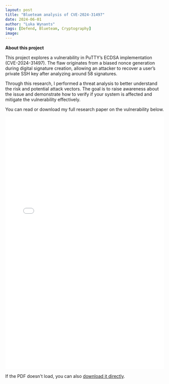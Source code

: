 ```yaml
---
layout: post
title: "Blueteam analysis of CVE-2024-31497"
date: 2024-06-01
author: "Luka Wynants"
tags: [Defend, Blueteam, Cryptography]
image: 
---
```


**About this project**


This project explores a vulnerability in PuTTY’s ECDSA implementation (CVE-2024-31497). The flaw originates from a biased nonce generation during digital signature creation, allowing an attacker to recover a user’s private SSH key after analyzing around 58 signatures.
<p>
Through this research, I performed a threat analysis to better understand the risk and potential attack vectors. The goal is to raise awareness about the issue and demonstrate how to verify if your system is affected and mitigate the vulnerability effectively.
</p>  


You can read or download my full research paper on the vulnerability  below.

<iframe 
    src="{{ '/assets/Magnus_Opus_Blueteam_Luka_wynants.pdf' | relative_url }}" 
    width="100%" 
    height="800px" 
    style="border:none;">
</iframe>

<p>
  If the PDF doesn't load, you can also <a href="{{ '/assets/Magnus_Opus_Blueteam_Luka_wynants.pdf' | relative_url }}">download it directly</a>.
</p>